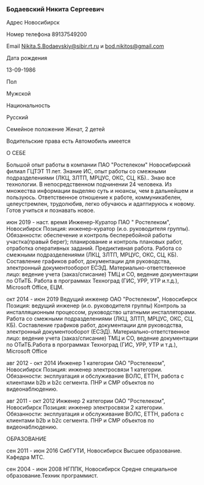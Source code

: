 ### Бодаевский Никита Сергеевич


Адрес
Новосибирск

Номер телефона
89137549200

Email 
Nikita.S.Bodaevskiy@sibir.rt.ru и
bod.nikitos@gmail.com

Дата рождения

13-09-1986

Пол

Мужской

Национальность

Русский

Семейное положение Женат, 2 детей

Водительские права есть
Автомобиль имеется
 
О СЕБЕ

Большой опыт работы в компании ПАО "Ростелеком" Новосибирский филиал ГЦТЭТ 11 лет. Знание ИС, опыт работы со смежными подразделениями (ЛКЦ, 3ЛТП, МРЦУС, ОКС, СЦ, КБ).. Знаю все технологии. В непосредственном подчинении 24 человека. Из множества информации выделяю суть и нюансы, чем в дальнейшем и пользуюсь. Ответственное отношение к работе, коммуникабелен, целеустремлен, трудолюбив, легко обучаюсь и адаптируюсь к новому. Готов учиться и познавать новое. 


июн 2019 - наст. время  Инженер-Куратор
ПАО " Ростелеком", Новосибирск
Позиция: инженер-куратор (и.о. руководителя группы).
Обязанности: обеспечение и контроль бесперебойной работы участка(правый берег); планирование и контроль плановых работ, отработка оперативных заданий. Предиктивная работа. Работа со смежными подразделениями (ЛКЦ, 3ЛТП, МРЦУС, ОКС, СЦ, КБ). Составление графиков работ, документации для руководства, электронный документооборот ЕСЭД. Материально-ответственное лицо: ведение учета (заказ/списание) ТМЦ и СО, ведение документации по ОТиТБ. Работа в программах Техноград (ГИС, УРР, УТР и.т.д.), Microsoft Office, ЕЦМ.

окт 2014 - июн 2019	Ведущий инженер
ОАО "Ростелеком", Новосибирск
Позиция: ведущий инженер (и.о. руководителя группы)
Контроль за инсталляционным процессом, руководство штатными инсталляторами. Работа со смежными подразделениями (ЛКЦ, 3ЛТП, МРЦУС, ОКС, СЦ, КБ). Составление графиков работ, документации для руководства, электронный документооборот (ЕСЭД). Материально-ответственное лицо: ведение учета (заказ/списание) ТМЦ и СО, ведение документации по ОТиТБ.Работа в программах Техноград (ГИС, УРР, УТР и т.д.), Microsoft Office

авг 2012 - окт 2014	Инженер 1 категории
ОАО "Ростелеком", Новосибирск 
Позиция: инженер электросвязи 1 категории. Обязанности: эксплуатация и обслуживание ВОЛС, ETTH, работа с клиентами b2b и b2c сегмента. ПНР и СМР объектов по видеонаблюдению.                                         

авг 2011 - окт 2012	Инженер 2 категории
ОАО "Ростелеком", Новосибирск
Позиция: инженер электросвязи 2 категории. Обязанности: эксплуатация и обслуживание ВОЛС, ETTH, работа с клиентами b2b и b2c сегмента. ПНР и СМР объектов по видеонаблюдению.                                              

ОБРАЗОВАНИЕ 

сен 2011 - июн 2016	СибГУТИ, Новосибирск
Высшее образование. Кафедра МТС. 

 сен 2004 - июн 2008	НГППК, Новосибирск 
Средне специальное образование.Техник программист.
